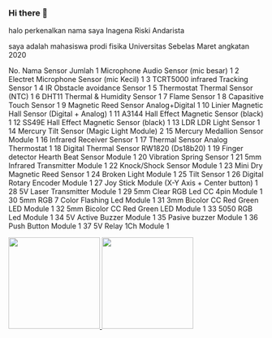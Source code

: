 ### Hi there 👋

<!--
**InagenaRA/InagenaRA** is a ✨ _special_ ✨ repository because its `README.md` (this file) appears on your GitHub profile.

Here are some ideas to get you started:

- 🔭 I’m currently working on ...
- 🌱 I’m currently learning on html
- 👯 I’m looking to collaborate on ...
- 🤔 I’m looking for help with ...
- 💬 Ask me about ...
- 📫 How to reach me: ...
- 😄 Pronouns: ...
- ⚡ Fun fact: ...
-->
halo perkenalkan nama saya Inagena Riski Andarista

saya adalah mahasiswa prodi fisika Universitas Sebelas Maret angkatan 2020

No. Nama Sensor Jumlah
1 Microphone Audio Sensor (mic besar) 1
2 Electret Microphone Sensor (mic Kecil) 1
3 TCRT5000 infrared Tracking Sensor 1
4 IR Obstacle avoidance Sensor 1
5 Thermostat Thermal Sensor (NTC) 1
6 DHT11 Thermal & Humidity Sensor 1
7 Flame Sensor 1
8 Capasitive Touch Sensor 1
9 Magnetic Reed Sensor Analog+Digital 1
10 Linier Magnetic Hall Sensor (Digital + Analog) 1
11 A3144 Hall Effect Magnetic Sensor (black) 1
12 SS49E Hall Effect Magnetic Sensor (black) 1
13 LDR LDR Light Sensor 1
14 Mercury Tilt Sensor (Magic Light Module) 2
15 Mercury Medallion Sensor Module 1
16 Infrared Receiver Sensor 1
17 Thermal Sensor Analog Thermostat 1
18 Digital Thermal Sensor RW1820 (Ds18b20) 1
19 Finger detector Hearth Beat Sensor Module 1
20 Vibration Spring Sensor 1
21 5mm Infrared Transmitter Module 1
22 Knock/Shock Sensor Module 1
23 Mini Dry Magnetic Reed Sensor 1
24 Broken Light Module 1
25 Tilt Sensor 1
26 Digital Rotary Encoder Module 1
27 Joy Stick Module (X-Y Axis + Center button) 1
28 5V Laser Transmitter Module 1
29 5mm Clear RGB Led CC 4pin Module 1
30 5mm RGB 7 Color Flashing Led Module 1
31 3mm Bicolor CC Red Green LED Module 1
32 5mm Bicolor CC Red Green LED Module 1
33 5050 RGB Led Module 1
34 5V Active Buzzer Module 1
35 Pasive buzzer Module 1
36 Push Button Module 1
37 5V Relay 1Ch Module 1


<p align="left">
<a href="https://github.com/InagenaRA">
  <img height="180em" src="https://github-readme-stats-eight-theta.vercel.app/api?username=penuliscode&show_icons=true&theme=algolia&include_all_commits=true&count_private=true"/>
  <img height="180em" src="https://github-readme-stats-eight-theta.vercel.app/api/top-langs/?username=penuliscode&layout=compact&theme=algolia"/>
</a>
</p>
